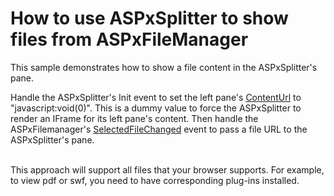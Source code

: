# How to use ASPxSplitter to show files from ASPxFileManager


<p>This sample demonstrates how to show a file content in the ASPxSplitter's pane.</p><p>Handle the ASPxSplitter's Init event to set the left pane's <a href="http://documentation.devexpress.com/#AspNet/DevExpressWebASPxSplitterSplitterPane_ContentUrltopic"><u>ContentUrl</u></a> to "javascript:void(0)".  This is a dummy value to force the ASPxSplitter to render an IFrame for its left pane's content. Then handle the ASPxFilemanager's <a href="http://documentation.devexpress.com/#AspNet/DevExpressWebASPxFileManagerScriptsASPxClientFileManager_SelectedFileChangedtopic"><u>SelectedFileChanged</u></a> event to pass a file URL to the ASPxSplitter's pane.</p><p><br />
This approach will support all files that your browser supports. For example, to view pdf or swf, you need to have corresponding plug-ins installed.</p>

<br/>



